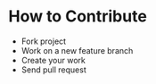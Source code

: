 # How to Contribute

- Fork project
- Work on a new feature branch
- Create your work
- Send pull request
